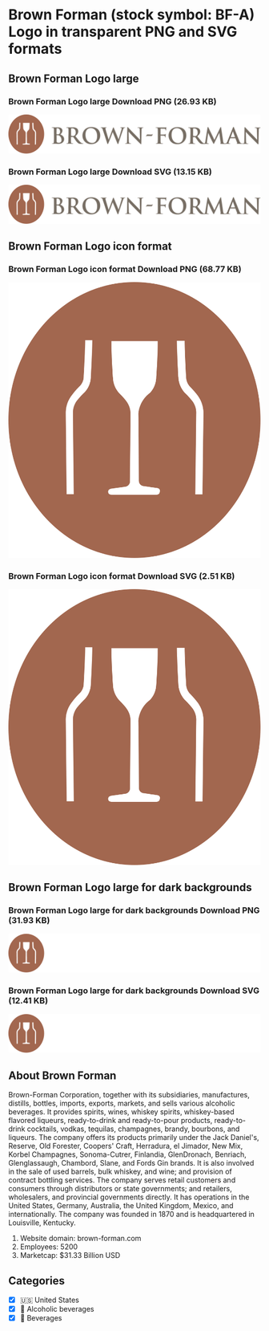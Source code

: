 # Brown Forman (stock symbol: BF-A) Logo in transparent PNG and SVG formats

## Brown Forman Logo large

### Brown Forman Logo large Download PNG (26.93 KB)

![Brown Forman Logo large Download PNG (26.93 KB)](/img/orig/BF-A_BIG-e3e8e89f.png)

### Brown Forman Logo large Download SVG (13.15 KB)

![Brown Forman Logo large Download SVG (13.15 KB)](/img/orig/BF-A_BIG-47b74e59.svg)

## Brown Forman Logo icon format

### Brown Forman Logo icon format Download PNG (68.77 KB)

![Brown Forman Logo icon format Download PNG (68.77 KB)](/img/orig/BF-A-dd721cc1.png)

### Brown Forman Logo icon format Download SVG (2.51 KB)

![Brown Forman Logo icon format Download SVG (2.51 KB)](/img/orig/BF-A-5c483baa.svg)

## Brown Forman Logo large for dark backgrounds

### Brown Forman Logo large for dark backgrounds Download PNG (31.93 KB)

![Brown Forman Logo large for dark backgrounds Download PNG (31.93 KB)](/img/orig/BF-A_BIG.D-539e7cf8.png)

### Brown Forman Logo large for dark backgrounds Download SVG (12.41 KB)

![Brown Forman Logo large for dark backgrounds Download SVG (12.41 KB)](/img/orig/BF-A_BIG.D-9bf5b1e8.svg)

## About Brown Forman

Brown-Forman Corporation, together with its subsidiaries, manufactures, distills, bottles, imports, exports, markets, and sells various alcoholic beverages. It provides spirits, wines, whiskey spirits, whiskey-based flavored liqueurs, ready-to-drink and ready-to-pour products, ready-to-drink cocktails, vodkas, tequilas, champagnes, brandy, bourbons, and liqueurs. The company offers its products primarily under the Jack Daniel's, Reserve, Old Forester, Coopers' Craft, Herradura, el Jimador, New Mix, Korbel Champagnes, Sonoma-Cutrer, Finlandia, GlenDronach, Benriach, Glenglassaugh, Chambord, Slane, and Fords Gin brands. It is also involved in the sale of used barrels, bulk whiskey, and wine; and provision of contract bottling services. The company serves retail customers and consumers through distributors or state governments; and retailers, wholesalers, and provincial governments directly. It has operations in the United States, Germany, Australia, the United Kingdom, Mexico, and internationally. The company was founded in 1870 and is headquartered in Louisville, Kentucky.

1. Website domain: brown-forman.com
2. Employees: 5200
3. Marketcap: $31.33 Billion USD


## Categories
- [x] 🇺🇸 United States
- [x] 🍷 Alcoholic beverages
- [x] 🥤 Beverages
